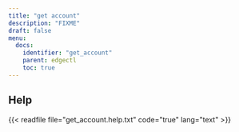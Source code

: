 ```yaml
---
title: "get account"
description: "FIXME"
draft: false
menu:
  docs:
    identifier: "get_account"
    parent: edgectl
    toc: true
---
```


## Help

{{< readfile file="get_account.help.txt" code="true" lang="text" >}}
